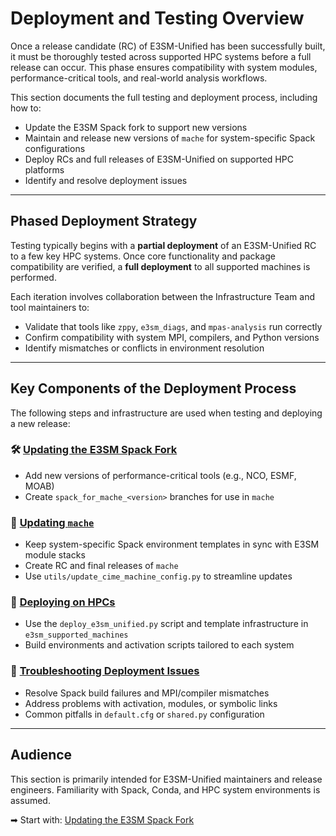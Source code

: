 # Deployment and Testing Overview

Once a release candidate (RC) of E3SM-Unified has been successfully built, it
must be thoroughly tested across supported HPC systems before a full release
can occur. This phase ensures compatibility with system modules,
performance-critical tools, and real-world analysis workflows.

This section documents the full testing and deployment process, including how
to:

* Update the E3SM Spack fork to support new versions
* Maintain and release new versions of `mache` for system-specific Spack
  configurations
* Deploy RCs and full releases of E3SM-Unified on supported HPC platforms
* Identify and resolve deployment issues

---

## Phased Deployment Strategy

Testing typically begins with a **partial deployment** of an E3SM-Unified RC
to a few key HPC systems. Once core functionality and package compatibility
are verified, a **full deployment** to all supported machines is performed.

Each iteration involves collaboration between the Infrastructure Team and tool
maintainers to:

* Validate that tools like `zppy`, `e3sm_diags`, and `mpas-analysis` run
  correctly
* Confirm compatibility with system MPI, compilers, and Python versions
* Identify mismatches or conflicts in environment resolution

---

## Key Components of the Deployment Process

The following steps and infrastructure are used when testing and deploying a
new release:

### 🛠️ [Updating the E3SM Spack Fork](spack-updates.md)

* Add new versions of performance-critical tools (e.g., NCO, ESMF, MOAB)
* Create `spack_for_mache_<version>` branches for use in `mache`

### 🧩 [Updating `mache`](mache-updates.md)

* Keep system-specific Spack environment templates in sync with E3SM module
  stacks
* Create RC and final releases of `mache`
* Use `utils/update_cime_machine_config.py` to streamline updates

### 🚀 [Deploying on HPCs](deploying-on-hpcs.md)

* Use the `deploy_e3sm_unified.py` script and template infrastructure in
  `e3sm_supported_machines`
* Build environments and activation scripts tailored to each system

### 🧪 [Troubleshooting Deployment Issues](troubleshooting-deploy.md)

* Resolve Spack build failures and MPI/compiler mismatches
* Address problems with activation, modules, or symbolic links
* Common pitfalls in `default.cfg` or `shared.py` configuration

---

## Audience

This section is primarily intended for E3SM-Unified maintainers and release
engineers. Familiarity with Spack, Conda, and HPC system environments is
assumed.

➡ Start with: [Updating the E3SM Spack Fork](spack-updates.md)
